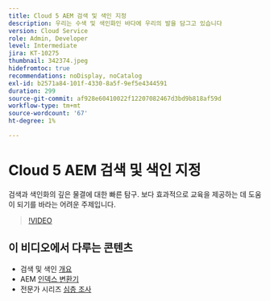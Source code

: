 ```yaml
---
title: Cloud 5 AEM 검색 및 색인 지정
description: 우리는 수색 및 색인화인 바다에 우리의 발을 담그고 있습니다
version: Cloud Service
role: Admin, Developer
level: Intermediate
jira: KT-10275
thumbnail: 342374.jpeg
hidefromtoc: true
recommendations: noDisplay, noCatalog
exl-id: b2571a84-101f-4330-8a5f-9ef5e4344591
duration: 299
source-git-commit: af928e60410022f12207082467d3bd9b818af59d
workflow-type: tm+mt
source-wordcount: '67'
ht-degree: 1%

---
```


# Cloud 5 AEM 검색 및 색인 지정

검색과 색인화의 깊은 물결에 대한 빠른 탐구. 보다 효과적으로 교육을 제공하는 데 도움이 되기를 바라는 어려운 주제입니다.

>[!VIDEO](https://video.tv.adobe.com/v/342374?quality=12&learn=on)

## 이 비디오에서 다루는 콘텐츠

+ 검색 및 색인 [개요](https://experienceleague.adobe.com/docs/experience-manager-cloud-service/content/operations/indexing.html)
+ AEM [인덱스 변환기](https://experienceleague.adobe.com/docs/experience-manager-cloud-service/content/migration-journey/refactoring-tools/index-converter.html)
+ 전문가 시리즈 [심층 조사](../../../cloud-service/migration/moving-to-aem-as-a-cloud-service/search-and-indexing.md)
